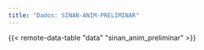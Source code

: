 ```yaml
---
title: "Dados: SINAN-ANIM-PRELIMINAR"
---
```


{{< remote-data-table "data" "sinan_anim_preliminar" >}}
